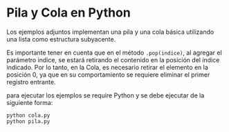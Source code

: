 # Pila y Cola en Python
Los ejemplos adjuntos implementan una pila y una cola básica utilizando una lista como estructura subyacente.

Es importante tener en cuenta que en el método `.pop(indice)`, al agregar el parámetro indice, se estará retirando el contenido en la posición del índice indicado. Por lo tanto, en la Cola, es necesario retirar el elemento en la posición 0, ya que en su comportamiento se requiere eliminar el primer registro entrante.

para ejecutar los ejemplos se require Python y se debe ejecutar de la siguiente forma:

```
python cola.py
python pila.py
```

